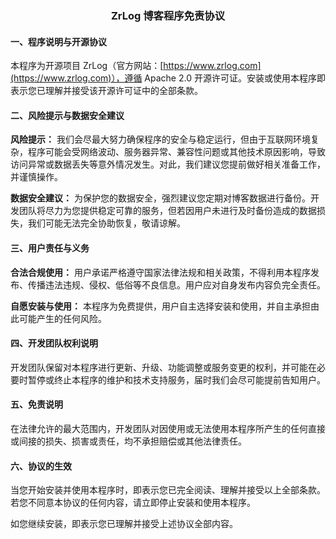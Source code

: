 <h3 style="text-align:center">ZrLog 博客程序免责协议</h3>

#### 一、程序说明与开源协议

本程序为开源项目 ZrLog（官方网站：[https://www.zrlog.com](https://www.zrlog.com)），遵循 Apache 2.0 开源许可证。安装或使用本程序即表示您已理解并接受该开源许可证中的全部条款。

#### 二、风险提示与数据安全建议

**风险提示：**
我们会尽最大努力确保程序的安全与稳定运行，但由于互联网环境复杂，程序可能会受网络波动、服务器异常、兼容性问题或其他技术原因影响，导致访问异常或数据丢失等意外情况发生。对此，我们建议您提前做好相关准备工作，并谨慎操作。

**数据安全建议：**
为保护您的数据安全，强烈建议您定期对博客数据进行备份。开发团队将尽力为您提供稳定可靠的服务，但若因用户未进行及时备份造成的数据损失，我们可能无法完全协助恢复，敬请谅解。

#### 三、用户责任与义务

**合法合规使用：**
用户承诺严格遵守国家法律法规和相关政策，不得利用本程序发布、传播违法违规、侵权、低俗等不良信息。用户应对自身发布内容负完全责任。

**自愿安装与使用：**
本程序为免费提供，用户自主选择安装和使用，并自主承担由此可能产生的任何风险。

#### 四、开发团队权利说明

开发团队保留对本程序进行更新、升级、功能调整或服务变更的权利，并可能在必要时暂停或终止本程序的维护和技术支持服务，届时我们会尽可能提前告知用户。

#### 五、免责说明

在法律允许的最大范围内，开发团队对因使用或无法使用本程序所产生的任何直接或间接的损失、损害或责任，均不承担赔偿或其他法律责任。

#### 六、协议的生效

当您开始安装并使用本程序时，即表示您已完全阅读、理解并接受以上全部条款。若您不同意本协议的任何内容，请立即停止安装和使用本程序。

如您继续安装，即表示您已理解并接受上述协议全部内容。